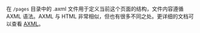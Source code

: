 在 `/pages` 目录中的 .axml 文件用于定义当前这个页面的结构，文件内容遵循 AXML 语法。AXML 与 HTML 非常相似，但也有很多不同之处。更详细的文档可以查看 [AXML](https://opendocs.alipay.com/mini/framework/axml)。
